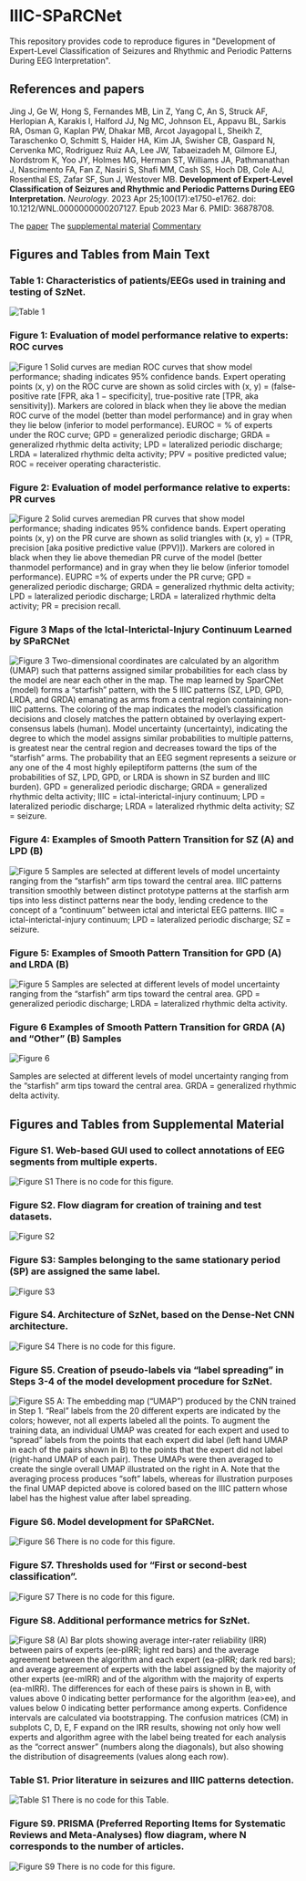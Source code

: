 # IIIC-SPaRCNet
This repository provides code to reproduce figures in "Development of Expert-Level Classification of Seizures and Rhythmic and Periodic Patterns During EEG Interpretation". 

## References and papers
Jing J, Ge W, Hong S, Fernandes MB, Lin Z, Yang C, An S, Struck AF, Herlopian A, Karakis I, Halford JJ, Ng MC, Johnson EL, Appavu BL, Sarkis RA, Osman G, Kaplan PW, Dhakar MB, Arcot Jayagopal L, Sheikh Z, Taraschenko O, Schmitt S, Haider HA, Kim JA, Swisher CB, Gaspard N, Cervenka MC, Rodriguez Ruiz AA, Lee JW, Tabaeizadeh M, Gilmore EJ, Nordstrom K, Yoo JY, Holmes MG, Herman ST, Williams JA, Pathmanathan J, Nascimento FA, Fan Z, Nasiri S, Shafi MM, Cash SS, Hoch DB, Cole AJ, Rosenthal ES, Zafar SF, Sun J, Westover MB. **Development of Expert-Level Classification of Seizures and Rhythmic and Periodic Patterns During EEG Interpretation.** *Neurology*. 2023 Apr 25;100(17):e1750-e1762. doi: 10.1212/WNL.0000000000207127. Epub 2023 Mar 6. PMID: 36878708.

The [paper](IIIC_SPaRCNet.pdf)
The [supplemental material](IIIC_Classification-Supplemental.pdf)
[Commentary](IIIC_IRR_Commentary.pdf)

## Figures and Tables from Main Text

### Table 1: Characteristics of patients/EEGs used in training and testing of SzNet.
![Table 1](Table1.png)

### Figure 1: Evaluation of model performance relative to experts: ROC curves
![Figure 1](Fig1.png)
Solid curves are median ROC curves that show model performance; shading indicates 95% confidence bands. Expert operating points (x, y) on the ROC curve are shown as solid circles with (x, y) = (false-positive rate [FPR, aka 1 − specificity], true-positive rate [TPR, aka sensitivity]). Markers are colored in black when they lie above the median ROC curve of the model (better than model performance) and in gray when they lie below (inferior to model performance). EUROC = % of experts under the ROC curve; GPD = generalized periodic discharge; GRDA = generalized rhythmic delta activity; LPD = lateralized periodic discharge; LRDA = lateralized rhythmic delta activity; PPV = positive predicted value; ROC = receiver operating characteristic.

### Figure 2: Evaluation of model performance relative to experts: PR curves
![Figure 2](Fig2.png)
Solid curves aremedian PR curves that show model performance; shading indicates 95% confidence bands. Expert operating points (x, y) on the PR curve are shown as solid triangles with (x, y) = (TPR, precision [aka positive predictive value (PPV)]). Markers are colored in black when they lie above themedian PR curve of the model (better thanmodel performance) and in gray when they lie below (inferior tomodel performance). EUPRC =% of experts under the PR curve; GPD = generalized periodic discharge; GRDA = generalized rhythmic delta activity; LPD = lateralized periodic discharge; LRDA = lateralized rhythmic delta activity; PR = precision recall.

### Figure 3 Maps of the Ictal-Interictal-Injury Continuum Learned by SPaRCNet
![Figure 3](Fig3.png)
Two-dimensional coordinates are calculated by an algorithm (UMAP) such that patterns assigned similar probabilities for each class by the model are near each other in the map. The map learned by SparCNet (model) forms a “starfish” pattern, with the 5 IIIC patterns (SZ, LPD, GPD, LRDA, and GRDA) emanating as arms from a central region containing non-IIIC patterns. The coloring of the map indicates the model’s classification decisions and closely matches the pattern obtained by overlaying expert-consensus labels (human). Model uncertainty (uncertainty), indicating the degree to which the model assigns similar probabilities to multiple patterns, is greatest near the central region and decreases toward the tips of the “starfish” arms. The probability that an EEG segment represents a seizure or any one of the 4 most highly epileptiform patterns (the sum of the probabilities of SZ, LPD, GPD, or LRDA is shown in SZ burden and IIIC burden). GPD = generalized periodic discharge; GRDA = generalized rhythmic delta activity; IIIC = ictal-interictal-injury continuum; LPD = lateralized periodic discharge; LRDA = lateralized rhythmic delta activity; SZ = seizure.

### Figure 4: Examples of Smooth Pattern Transition for SZ (A) and LPD (B)
![Figure 5](Fig5.png)
Samples are selected at different levels of model uncertainty ranging from the “starfish” arm tips toward the central area. IIIC patterns transition smoothly between distinct prototype patterns at the starfish arm tips into less distinct patterns near the body, lending credence to the concept of a “continuum” between ictal and interictal EEG patterns. IIIC = ictal-interictal-injury continuum; LPD = lateralized periodic discharge; SZ = seizure.

### Figure 5: Examples of Smooth Pattern Transition for GPD (A) and LRDA (B)
![Figure 5](Fig5.png)
Samples are selected at different levels of model uncertainty ranging from the “starfish” arm tips toward the central area. GPD = generalized periodic discharge; LRDA = lateralized rhythmic delta activity. 

### Figure 6 Examples of Smooth Pattern Transition for GRDA (A) and “Other” (B) Samples
![Figure 6](Fig6.png)

Samples are selected at different levels of model uncertainty ranging from the “starfish” arm tips toward the central area. GRDA = generalized rhythmic delta activity.

## Figures and Tables from Supplemental Material

### Figure S1. Web-based GUI used to collect annotations of EEG segments from multiple experts. 
![Figure S1](FigS1.png)
There is no code for this figure. 

### Figure S2. Flow diagram for creation of training and test datasets. 
![Figure S2](FigS2.png)

### Figure S3: Samples belonging to the same stationary period (SP) are assigned the same label. 
![Figure S3](FigS3.png) 

### Figure S4. Architecture of SzNet, based on the Dense-Net CNN architecture.
![Figure S4](FigS4.png)
There is no code for this figure. 

### Figure S5. Creation of pseudo-labels via “label spreading” in Steps 3-4 of the model development procedure for SzNet.
![Figure S5](FigS5.png)
A: The embedding map (“UMAP”) produced by the CNN trained in Step 1. “Real” labels from the 20 different experts are indicated by the colors; however, not all experts labeled all the points. To augment the training data, an individual UMAP was created for each expert and used to “spread” labels from the points that each expert did label (left hand UMAP in each of the pairs shown in B) to the points that the expert did not label (right-hand UMAP of each pair). These UMAPs were then averaged to create the single overall UMAP illustrated on the right in A. Note that the averaging process produces “soft” labels, whereas for illustration purposes the final UMAP depicted above is colored based on the IIIC pattern whose label has the highest value after label spreading. 

### Figure S6. Model development for SPaRCNet.
![Figure S6](FigS6.png)
There is no code for this figure. 

### Figure S7. Thresholds used for “First or second-best classification”.  
![Figure S7](FigS7.png)
There is no code for this figure. 

### Figure S8. Additional performance metrics for SzNet. 
![Figure S8](FigS8.png)
(A) Bar plots showing average inter-rater reliability (IRR) between pairs of experts (ee-pIRR; light red bars) and the average agreement between the algorithm and each expert (ea-pIRR; dark red bars); and average agreement of experts with the label assigned by the majority of other experts (ee-mIRR) and of the algorithm with the majority of experts (ea-mIRR). The differences for each of these pairs is shown in B, with values above 0 indicating better performance for the algorithm (ea>ee), and values below 0 indicating better performance among experts. Confidence intervals are calculated via bootstrapping. The confusion matrices (CM) in subplots C, D, E, F expand on the IRR results, showing not only how well experts and algorithm agree with the label being treated for each analysis as the “correct answer” (numbers along the diagonals), but also showing the distribution of disagreements (values along each row).  

### Table S1. Prior literature in seizures and IIIC patterns detection.
![Table S1](TableS1.png)
There is no code for this Table. 

### Figure S9. PRISMA (Preferred Reporting Items for Systematic Reviews and Meta‐Analyses) flow diagram, where N corresponds to the number of articles.
![Figure S9](FigS9.png)
There is no code for this figure. 
